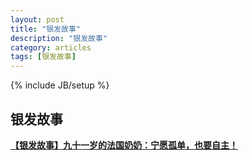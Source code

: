 ```yaml
---
layout: post
title: "银发故事"
description: "银发故事"
category: articles
tags: [银发故事]
---
```

{% include JB/setup %}

## 银发故事

[**【银发故事】九十一岁的法国奶奶：宁愿孤单，也要自主！**](http://mp.weixin.qq.com/s?__biz=MzA5MjE1ODE3NQ==&mid=202225424&idx=1&sn=d7a14c25c6f2f2fed863963e5af55c76#rd) 

